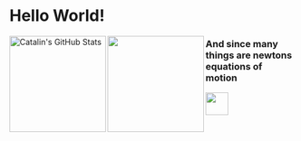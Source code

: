 # Hello World!


<a href="https://github.com/TaufeqRazakh/TaufeqRazakh">
  <img align="left" height= "170px" src="https://github-readme-stats.vercel.app/api?username=TaufeqRazakh&show_icons=true&theme=vue-dark&hide=contribs&incluse_all_commits=true&count_private=true" alt="Catalin's GitHub Stats" />
</a>

<a href="https://github.com/TaufeqRazakh/TaufeqRazakh">
  <img align="left" height= "170px" src="https://github-readme-stats.vercel.app/api/top-langs/?username=TaufeqRazakh&layout=compact&theme=vue-dark&hide=tcl,roff" />
</a>

### And since many things are newtons equations of motion
<img height="40px" alignn="center" src="https://render.githubusercontent.com/render/math?math={m_{i}}\frac{d^2r_{i}}{dt^2}=-\frac{\partial{V(r^{N})}}{\partial{r_{i}}}\quad\text{(}i=1...\text{N)}">
